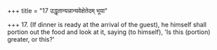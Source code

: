+++
title = "17 उद्धृतान्यन्नान्यवेक्षेतेदम् भूया"

+++
17. (If dinner is ready at the arrival of the guest), he himself shall portion out the food and look at it, saying (to himself), 'Is this (portion) greater, or this?'
